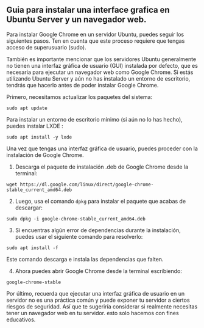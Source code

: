 ## Guia para instalar una interface grafica en Ubuntu Server y un navegador web.

Para instalar Google Chrome en un servidor Ubuntu, puedes seguir los siguientes pasos. Ten en cuenta que este proceso requiere que tengas acceso de superusuario (sudo). 

También es importante mencionar que los servidores Ubuntu generalmente no tienen una interfaz gráfica de usuario (GUI) instalada por defecto, que es necesaria para ejecutar un navegador web como Google Chrome. Si estás utilizando Ubuntu Server y aún no has instalado un entorno de escritorio, tendrás que hacerlo antes de poder instalar Google Chrome.

Primero, necesitamos actualizar los paquetes del sistema:

```
sudo apt update
```

Para instalar un entorno de escritorio mínimo (si aún no lo has hecho), puedes instalar LXDE :

```
sudo apt install -y lxde
```


Una vez que tengas una interfaz gráfica de usuario, puedes proceder con la instalación de Google Chrome.

1. Descarga el paquete de instalación .deb de Google Chrome desde la terminal:

```
wget https://dl.google.com/linux/direct/google-chrome-stable_current_amd64.deb
```

2. Luego, usa el comando `dpkg` para instalar el paquete que acabas de descargar:

```
sudo dpkg -i google-chrome-stable_current_amd64.deb
```

3. Si encuentras algún error de dependencias durante la instalación, puedes usar el siguiente comando para resolverlo:

```
sudo apt install -f
```

Este comando descarga e instala las dependencias que falten.

4. Ahora puedes abrir Google Chrome desde la terminal escribiendo:

```
google-chrome-stable
```

Por último, recuerda que ejecutar una interfaz gráfica de usuario en un servidor no es una práctica común y puede exponer tu servidor a ciertos riesgos de seguridad. Así que te sugeriría considerar si realmente necesitas tener un navegador web en tu servidor. esto solo hacemos con fines educativos.
